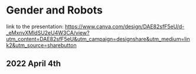 # Gender and Robots
link to the presentation: https://www.canva.com/design/DAE82sfF5eU/d-_eMxnvXMldSU2eU4W3CA/view?utm_content=DAE82sfF5eU&utm_campaign=designshare&utm_medium=link2&utm_source=sharebutton

## 2022 April 4th

